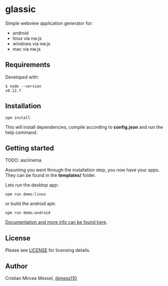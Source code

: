 # glassic

Simple webview application generator for:

* android
* linux via nw.js
* windows via nw.js
* mac via nw.js

## Requirements

Developed with:

    $ node --version
    v0.12.7

## Installation

    npm install

This will install dependencies, compile according to **config.json** and run
the help command.

## Getting started

TODO: asciinema

Assuming you went through the installation step, you now have your apps.
They can be found in the **templates/** folder.

Lets run the desktop app:

    npm run demo:linux

or build the android apk:

    npm run demo:android

[Documentation and more info can be found here](https://github.com/mess110/glassic/wiki/Home).

## License

Please see [LICENSE](https://github.com/mess110/glassic/blob/master/LICENSE) for licensing details.

## Author

Cristian Mircea Messel, [@mess110](https://twitter.com/mess110)
